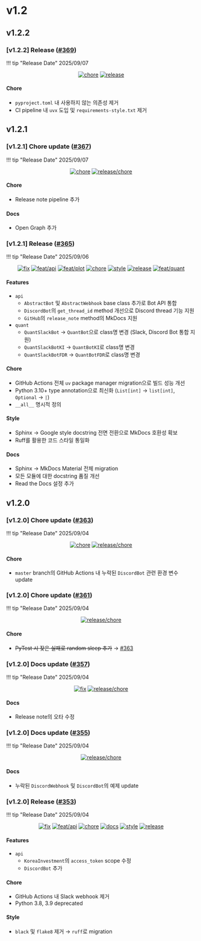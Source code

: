 # v1.2

## v1.2.2

<h3>[v1.2.2] Release (<a href=https://github.com/Zerohertz/zerohertzLib/pull/369>#369</a>)</h3>

!!! tip "Release Date"
    2025/09/07

<p align="center">
<a href="https://github.com/Zerohertz/zerohertzLib/pulls?q=is:pr label:chore"><img src="https://img.shields.io/badge/chore-fef2c0?style=flat-square&logo=github" alt="chore"/></a>
<a href="https://github.com/Zerohertz/zerohertzLib/pulls?q=is:pr label:release"><img src="https://img.shields.io/badge/release-00FF00?style=flat-square&logo=github" alt="release"/></a>
</p>


<h4>Chore</h4>

- `pyproject.toml` 내 사용하지 않는 의존성 제거
- CI pipeline 내 `uvx` 도입 및 `requirements-style.txt` 제거
## v1.2.1

<h3>[v1.2.1] Chore update (<a href=https://github.com/Zerohertz/zerohertzLib/pull/367>#367</a>)</h3>

!!! tip "Release Date"
    2025/09/07

<p align="center">
<a href="https://github.com/Zerohertz/zerohertzLib/pulls?q=is:pr label:chore"><img src="https://img.shields.io/badge/chore-fef2c0?style=flat-square&logo=github" alt="chore"/></a>
<a href="https://github.com/Zerohertz/zerohertzLib/pulls?q=is:pr label:release/chore"><img src="https://img.shields.io/badge/release/chore-22FD7F?style=flat-square&logo=github" alt="release/chore"/></a>
</p>


<h4>Chore</h4>

- Release note pipeline 추가

<h4>Docs</h4>

- Open Graph 추가

<h3>[v1.2.1] Release (<a href=https://github.com/Zerohertz/zerohertzLib/pull/365>#365</a>)</h3>

!!! tip "Release Date"
    2025/09/06

<p align="center">
<a href="https://github.com/Zerohertz/zerohertzLib/pulls?q=is:pr label:fix"><img src="https://img.shields.io/badge/fix-d73a4a?style=flat-square&logo=github" alt="fix"/></a>
<a href="https://github.com/Zerohertz/zerohertzLib/pulls?q=is:pr label:feat/api"><img src="https://img.shields.io/badge/feat/api-541B9A?style=flat-square&logo=github" alt="feat/api"/></a>
<a href="https://github.com/Zerohertz/zerohertzLib/pulls?q=is:pr label:feat/plot"><img src="https://img.shields.io/badge/feat/plot-968B14?style=flat-square&logo=github" alt="feat/plot"/></a>
<a href="https://github.com/Zerohertz/zerohertzLib/pulls?q=is:pr label:chore"><img src="https://img.shields.io/badge/chore-fef2c0?style=flat-square&logo=github" alt="chore"/></a>
<a href="https://github.com/Zerohertz/zerohertzLib/pulls?q=is:pr label:style"><img src="https://img.shields.io/badge/style-03A17F?style=flat-square&logo=github" alt="style"/></a>
<a href="https://github.com/Zerohertz/zerohertzLib/pulls?q=is:pr label:release"><img src="https://img.shields.io/badge/release-00FF00?style=flat-square&logo=github" alt="release"/></a>
<a href="https://github.com/Zerohertz/zerohertzLib/pulls?q=is:pr label:feat/quant"><img src="https://img.shields.io/badge/feat/quant-ededed?style=flat-square&logo=github" alt="feat/quant"/></a>
</p>


<h4>Features</h4>

- `api`
    - `AbstractBot` 및 `AbstractWebhook` base class 추가로 Bot API 통합
    - `DiscordBot`의 `get_thread_id` method 개선으로 Discord thread 기능 지원
    - `GitHub`의 `release_note` method의 MkDocs 지원
- `quant`
    - `QuantSlackBot` → `QuantBot`으로 class명 변경 (Slack, Discord Bot 통합 지원)
    - `QuantSlackBotKI` → `QuantBotKI`로 class명 변경
    - `QuantSlackBotFDR` → `QuantBotFDR`로 class명 변경

<h4>Chore</h4>

- GitHub Actions 전체 `uv` package manager migration으로 빌드 성능 개선
- Python 3.10+ type annotation으로 최신화 (`List[int]` → `list[int]`, `Optional` → `|`)
- `__all__` 명시적 정의

<h4>Style</h4>

- Sphinx → Google style docstring 전면 전환으로 MkDocs 호환성 확보  
- Ruff를 활용한 코드 스타일 통일화

<h4>Docs</h4>

- Sphinx → MkDocs Material 전체 migration
- 모든 모듈에 대한 docstring 품질 개선 
- Read the Docs 설정 추가
## v1.2.0

<h3>[v1.2.0] Chore update (<a href=https://github.com/Zerohertz/zerohertzLib/pull/363>#363</a>)</h3>

!!! tip "Release Date"
    2025/09/04

<p align="center">
<a href="https://github.com/Zerohertz/zerohertzLib/pulls?q=is:pr label:chore"><img src="https://img.shields.io/badge/chore-fef2c0?style=flat-square&logo=github" alt="chore"/></a>
<a href="https://github.com/Zerohertz/zerohertzLib/pulls?q=is:pr label:release/chore"><img src="https://img.shields.io/badge/release/chore-22FD7F?style=flat-square&logo=github" alt="release/chore"/></a>
</p>


<h4>Chore</h4>

- `master` branch의 GitHub Actions 내 누락된 `DiscordBot` 관련 환경 변수 update
<h3>[v1.2.0] Chore update (<a href=https://github.com/Zerohertz/zerohertzLib/pull/361>#361</a>)</h3>

!!! tip "Release Date"
    2025/09/04

<p align="center">
<a href="https://github.com/Zerohertz/zerohertzLib/pulls?q=is:pr label:release/chore"><img src="https://img.shields.io/badge/release/chore-22FD7F?style=flat-square&logo=github" alt="release/chore"/></a>
</p>


<h4>Chore</h4>

- <s>PyTest 시 잦은 실패로 random sleep 추가</s> → <a href="https://github.com/Zerohertz/zerohertzLib/issues/363">#363</a>
<h3>[v1.2.0] Docs update (<a href=https://github.com/Zerohertz/zerohertzLib/pull/357>#357</a>)</h3>

!!! tip "Release Date"
    2025/09/04

<p align="center">
<a href="https://github.com/Zerohertz/zerohertzLib/pulls?q=is:pr label:fix"><img src="https://img.shields.io/badge/fix-d73a4a?style=flat-square&logo=github" alt="fix"/></a>
<a href="https://github.com/Zerohertz/zerohertzLib/pulls?q=is:pr label:release/chore"><img src="https://img.shields.io/badge/release/chore-22FD7F?style=flat-square&logo=github" alt="release/chore"/></a>
</p>


<h4>Docs</h4>

- Release note의 오타 수정
<h3>[v1.2.0] Docs update (<a href=https://github.com/Zerohertz/zerohertzLib/pull/355>#355</a>)</h3>

!!! tip "Release Date"
    2025/09/04

<p align="center">
<a href="https://github.com/Zerohertz/zerohertzLib/pulls?q=is:pr label:release/chore"><img src="https://img.shields.io/badge/release/chore-22FD7F?style=flat-square&logo=github" alt="release/chore"/></a>
</p>


<h4>Docs</h4>

- 누락된 `DiscordWebhook` 및 `DiscordBot`의 예제 update
<h3>[v1.2.0] Release (<a href=https://github.com/Zerohertz/zerohertzLib/pull/353>#353</a>)</h3>

!!! tip "Release Date"
    2025/09/04

<p align="center">
<a href="https://github.com/Zerohertz/zerohertzLib/pulls?q=is:pr label:fix"><img src="https://img.shields.io/badge/fix-d73a4a?style=flat-square&logo=github" alt="fix"/></a>
<a href="https://github.com/Zerohertz/zerohertzLib/pulls?q=is:pr label:feat/api"><img src="https://img.shields.io/badge/feat/api-541B9A?style=flat-square&logo=github" alt="feat/api"/></a>
<a href="https://github.com/Zerohertz/zerohertzLib/pulls?q=is:pr label:chore"><img src="https://img.shields.io/badge/chore-fef2c0?style=flat-square&logo=github" alt="chore"/></a>
<a href="https://github.com/Zerohertz/zerohertzLib/pulls?q=is:pr label:docs"><img src="https://img.shields.io/badge/docs-E1B40A?style=flat-square&logo=github" alt="docs"/></a>
<a href="https://github.com/Zerohertz/zerohertzLib/pulls?q=is:pr label:style"><img src="https://img.shields.io/badge/style-03A17F?style=flat-square&logo=github" alt="style"/></a>
<a href="https://github.com/Zerohertz/zerohertzLib/pulls?q=is:pr label:release"><img src="https://img.shields.io/badge/release-00FF00?style=flat-square&logo=github" alt="release"/></a>
</p>


<h4>Features</h4>

- `api`
    - `KoreaInvestment`의 `access_token` scope 수정
    - `DiscordBot` 추가

<h4>Chore</h4>

- GitHub Actions 내 Slack webhook 제거
- Python 3.8, 3.9 deprecated

<h4>Style</h4>

- `black` 및 `flake8` 제거 → `ruff`로 migration

